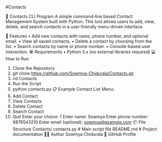 #Contacts

📇 Contacts CLI Program
A simple command-line based Contact Management System built with Python. This tool allows users to add, view, delete, and search contacts in a user-friendly menu-driven interface.

🚀 Features
•	Add new contacts with name, phone number, and optional email.
•	View all saved contacts.
•	Delete a contact by choosing from the list.
•	Search contacts by name or phone number.
•	Console-based user interaction.
🛠️ Requirements
•	Python 3.x (no external libraries required)
💻 How to Run
1.	Clone the Repository
2.	git clone https://github.com/Sowmya-Chidurala/Contacts.git
3.	cd Contacts
4.	Run the Script
5.	python contacts.py
📋 Example
Contact List Menu:
1. Add Contact
2. View Contacts
3. Delete Contact
4. Search Contact
5. Quit
Enter your choice: 1
Enter name: Sowmya
Enter phone number: 9876543210
Enter email (optional): sowmya@example.com
📦 File Structure
Contacts/
  contacts.py    # Main script file
   README.md      # Project documentation
🧑‍💻 Author
Sowmya Chidurala
🔗 GitHub Profile

